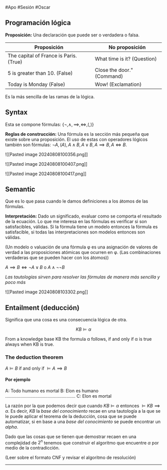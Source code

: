 #Apo #Sesión #Oscar 

## Programación lógica

**Proposición:** Una declaración que puede ser o verdadera o falsa.

| Proposición                             | No proposición              |
| --------------------------------------- | --------------------------- |
| The capital of France is Paris. (True)  | What time is it? (Question) |
| 5 is greater than 10. (False)           | Close the door."(Command)   |
| Today is Monday (False)                 | Wow! (Exclamation)          |

Es la más sencilla de las ramas de la lógica.

## Syntax

Esta se compone fórmulas: $\{\neg, \land, \implies, \iff, (,) \}$ 

**Reglas de construcción:** Una fórmula es la sección más pequeña que existe sobre una proposición. El uso de estas con operadores lógicos también son fórmulas: $\neg A, (A), A \land B, A \lor B, A \implies B, A \iff B$.

![[Pasted image 20240808100356.png]]

![[Pasted image 20240808100407.png]]

![[Pasted image 20240808100417.png]]

## Semantic

Que es lo que pasa cuando le damos definiciones a los átomos de las fórmulas.

**Interpretación:** Dado un significado, evaluar como se comporta el resultado de la ecuación. Lo que me interesa en las fórmulas es verificar si son satisfacibles, válidas. Si la fórmula tiene un modelo entonces la fórmula es satisfacible, si todas las interpretaciones son modelos entonces son válidas.

(Un modelo o valuación de una fórmula φ es una asignación de valores de verdad a las proposiciones atómicas que ocurren en φ. (Las combinaciones verdaderas que se pueden hacer con los átomos))

$A \implies B \iff \neg A \lor B$ o $A \land \neg \neg B$ 

*Las tautologías sirven para resolver las fórmulas de manera más sencilla y poco más*

![[Pasted image 20240808103302.png]]

## Entailment (deducción)

Significa que una cosa es una consecuencia lógica de otra.

$$KB \models \alpha$$

From a knowledge base KB the formula α follows, if and only if α is true always when KB is true.

### The deduction theorem

$A \models B$ if and only if $\models A \implies B$

#### Por ejemplo

A: Todo humano es mortal
B: Elon es humano
........................................................
C: Elon es mortal

La razón por la que podemos decir que cuando $KB \models \alpha$ entonces $\models KB \implies \alpha$. Es decir, $KB$ la *base del conocimiento* recae en una tautología a la que se le puede aplicar el teorema de la deducción, cosa que se puede automatizar, si en base a una *base del conocimiento* se puede encontrar un *alpha*.

Dado que las cosas que se tienen que demostrar recaen en una complejidad de $2^n$ tenemos que construir el algoritmo que encuentre $\alpha$ por medio de la contradicción.

(Leer sobre el formato CNF y revisar el algoritmo de resolución)

---

